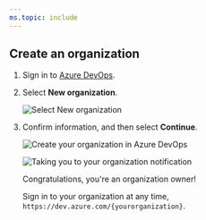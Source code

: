 ```yaml
---
ms.topic: include
---
```



## Create an organization

1. Sign in to [Azure DevOps](https://go.microsoft.com/fwlink/?LinkId=307137).

2. Select **New organization**.

   ![Select New organization](../media/select-new-organization.png)

3. Confirm information, and then select **Continue**.

   ![Create your organization in Azure DevOps](../media/name-your-organization.png)

   ![Taking you to your organization notification](../media/taking-you-to-your-azure-devops-organization.png)

   Congratulations, you're an organization owner!

   Sign in to your organization at any time, `https://dev.azure.com/{yourorganization}`.




